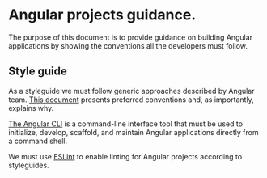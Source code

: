 # Angular projects guidance.

The purpose of this document is to provide guidance on building Angular applications by showing the conventions all the developers must follow.

## Style guide

As a styleguide we must follow generic approaches described by Angular team. [This document](https://angular.io/guide/styleguide) presents preferred conventions and, as importantly, explains why.

[The Angular CLI](https://angular.io/cli) is a command-line interface tool that must be used to initialize, develop, scaffold, and maintain Angular applications directly from a command shell.

We must use [ESLint](https://github.com/angular-eslint/angular-eslint) to enable linting for Angular projects according to styleguides.
